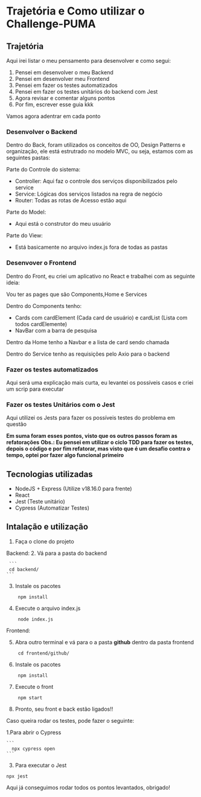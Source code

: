 # Trajetória e Como utilizar o Challenge-PUMA

## Trajetória

Aqui irei listar o meu pensamento para desenvolver e como segui:

1. Pensei em desenvolver o meu Backend
2. Pensei em desenvolver meu Frontend
3. Pensei em fazer os testes automatizados
4. Pensei em fazer os testes unitários do backend com Jest
5. Agora revisar e comentar alguns pontos
6. Por fim, escrever esse guia kkk


Vamos agora adentrar em cada ponto

### Desenvolver o Backend

Dentro do Back, foram utilizados os conceitos de OO, Design Patterns e organização, ele está estrutrado no modelo MVC, ou seja, estamos com as seguintes pastas:

Parte do Controle do sistema:
* Controller: Aqui faz o controle dos serviços disponibilizados pelo service
* Service: Lógicas dos serviços listados na regra de negócio
* Router: Todas as rotas de Acesso estão aqui

Parte do Model:
* Aqui está o construtor do meu usuário

Parte do View:
* Está basicamente no arquivo index.js fora de todas as pastas

### Desenvover o Frontend

Dentro do Front, eu criei um aplicativo no React e trabalhei com as seguinte ideia:

Vou ter as pages que são Components,Home e Services

Dentro do Components tenho:
* Cards com cardElement (Cada card de usuário) e cardList (Lista com todos cardElemente)
* NavBar com a barra de pesquisa

Dentro da Home tenho a Navbar e a lista de card sendo chamada

Dentro do Service tenho as requisições pelo Axio para o backend

### Fazer os testes automatizados

Aqui será uma explicação mais curta, eu levantei os possíveis casos e criei um scrip para executar

### Fazer os testes Unitários com o Jest

Aqui utilizei os Jests para fazer os possíveis testes do problema em questão

**Em suma foram esses pontos, visto que os outros passos foram as refatorações**
**Obs.: Eu pensei em utilizar o ciclo TDD para fazer os testes, depois o código e por fim refatorar, mas visto que é um desafio contra o tempo, optei por fazer algo funcional primeiro**

## Tecnologias utilizadas

* NodeJS + Express (Utilize v18.16.0 para frente)
* React
* Jest (Teste unitário)
* Cypress (Automatizar Testes)

## Intalação e utilização

1. Faça o clone do projeto
 
Backend:
2. Vá para a pasta do backend

     ```
     cd backend/
    ```
3.  Instale os pacotes

    ```
     npm install
    ```
    
4. Execute o arquivo index.js

    ```
     node index.js
    ```
    
Frontend: 

5. Abra outro terminal e vá para o a pasta **github** dentro da pasta frontend

    ```
     cd frontend/github/
    ```
    
6.  Instale os pacotes

    ```
     npm install
    ```
7. Execute o front

    ```
     npm start
    ```
    
8. Pronto, seu front e back estão ligados!!

Caso queira rodar os testes, pode fazer o seguinte:

1.Para abrir o Cypress

    ```
      npx cypress open
    ```
    
3. Para executar o Jest

  ```
  npx jest
  ```
  
Aqui já conseguimos rodar todos os pontos levantados, obrigado!

